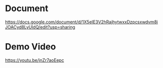 # Document
https://docs.google.com/document/d/1X5eIE3V2hRajhytwxxDzpcsxwdvm8iJOACyd8LyUldQ/edit?usp=sharing
# Demo Video
https://youtu.be/jnZr7aoEepc